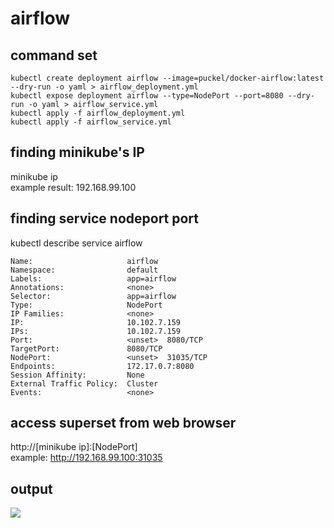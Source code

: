 # airflow

## command set
```
kubectl create deployment airflow --image=puckel/docker-airflow:latest --dry-run -o yaml > airflow_deployment.yml
kubectl expose deployment airflow --type=NodePort --port=8080 --dry-run -o yaml > airflow_service.yml
kubectl apply -f airflow_deployment.yml
kubectl apply -f airflow_service.yml
```

## finding minikube's IP
minikube ip<br/> 
example result: 192.168.99.100

## finding service nodeport port
kubectl describe service airflow

```
Name:                     airflow
Namespace:                default
Labels:                   app=airflow
Annotations:              <none>
Selector:                 app=airflow
Type:                     NodePort
IP Families:              <none>
IP:                       10.102.7.159
IPs:                      10.102.7.159
Port:                     <unset>  8080/TCP
TargetPort:               8080/TCP
NodePort:                 <unset>  31035/TCP
Endpoints:                172.17.0.7:8080
Session Affinity:         None
External Traffic Policy:  Cluster
Events:                   <none>
```
  
## access superset from web browser
http://[minikube ip]:[NodePort]<br/>
example: http://192.168.99.100:31035

## output
<img src="./superset.jpg">

